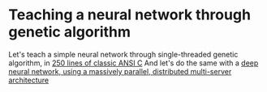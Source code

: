 # Teaching a neural network through genetic algorithm

Let's teach a simple neural network through single-threaded genetic algorithm, in [250 lines of classic ANSI C](https://github.com/szoftveres/ai_ml/small)
And let's do the same with a [deep neural network, using a massively parallel, distributed multi-server architecture](https://github.com/szoftveres/ai_ml/big)
